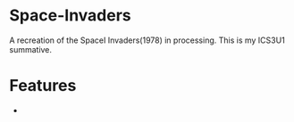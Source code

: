 # Space-Invaders
A recreation of the SpaceI Invaders(1978) in processing. This is my ICS3U1 summative. 

# Features 
 - 
